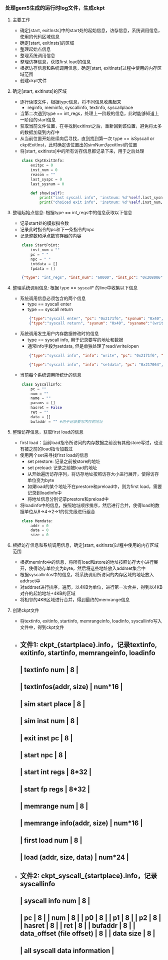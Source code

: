 ### 处理gem5生成的运行时log文件，生成ckpt

1. 主要工作
    - 确定[start, exitInsts]中的start处的起始信息，访存信息，系统调用信息，使用的代码区域信息
    - 确定[start, exitInsts]的区域
    - 整理起始点信息
    - 整理系统调用信息
    - 整理访存信息，获取first load的信息
    - 根据访存信息和系统调用信息，确定[start, exitInsts]过程中使用的内存区域范围
    - 创建ckpt文件

2. 确定[start, exitInsts]的区域
    - 逐行读取文件，根据type信息，将不同信息收集起来
        - reginfo, meminfo, syscallinfo, textinfo, syscallplace
    - 当第二次遇到type == int_regs，处理上一阶段的信息，此时能够知道上一阶段的start信息
    - 获取当前文件位置，在寻找到exitInst之后，重新回到该位置，避免将太多的数据加载到内存中
    - 从当前位置开始继续向后寻找，直到找到第一次 type == isSyscall or ckptExitInst，此时确定该位置出的simNum为exitInst的位置
    - 将[start, exitInsts]中的所有访存信息都记录下来，用于之后处理
    ```python
        class CkptExitInfo:
            exitpc = 0
            inst_num = 0
            reason = ""
            last_syspc = 0
            last_sysnum = 0

            def show(self):
                print("last syscall info", 'instnum: %d'%self.last_sysnum, 'pc: 0x%x'%self.last_syspc)
                print("choiced exit info", 'instnum: %d'%self.inst_num, 'pc: 0x%x'%self.exitpc, self.reason)
    ```

3. 整理起始点信息: 根据type == int_regs中的信息获取以下信息
    - 记录start处的模拟指令数
    - 记录此时指令的pc和下一条指令的npc
    - 记录整数和浮点数寄存器的内容
    ```python
        class StartPoint:
            inst_num = ""
            pc = " "
            npc = " "
            intdata = []
            fpdata = []
    ```
    ```json
        {"type": "int_regs", "inst_num": "60000", "inst_pc": "0x208006", "npc": "0x20800a", "data": [ "0x0", "0x2052b8", "0x7ffff5f0", "0x25e1a8", "0x260710", "0xa", "0x7fffffde", "0x2", "0x7ffffdf0", "0x200d82", "0x3", "0x23d263", "0x20", "0x1", "0x1", "0x23d263", "0x64", "0xfffffffffffffffe", "0x0", "0x0", "0x0", "0x0", "0x0", "0x25c218", "0x20", "0x23dbc0", "0x3", "0x1", "0x0", "0x59", "0x0", "0x20" ]}
    ```

4. 整理系统调用信息: 根据 type == syscall* 的line中收集以下信息
    - 系统调用信息必须包含的两个信息
        - type == syscall enter 
        - type == syscall return
        ```json
            {"type":"syscall enter", "pc": "0x2171f6", "sysnum": "0x40", "param": [ "0x1", "0x2612e0", "0x20", "0x2612e0", "0x2a0" ]}
            {"type":"syscall return", "sysnum": "0x40", "sysname":"(write(32, 2495200, 32))", "pc": "0x2171f6", "res":"has ret", "val": "0x20"}
        ```
    - 系统调用发生用户内存数据修改时的信息 
        - type == syscall info, 用于记录要写的地址和数据
        - 通常info字段为setdata, 但是单独处理了read/write/open
        ```json
            {"type":"syscall info", "info": "write", "pc": "0x2171f6", "fd": "0x1", "buf": "0x2612e0", "bytes": "0x20", "ret": "0x20", "data": [ "0x73","0x74","0x61","0x72","0x74","0x20","0x73","0x65","0x63","0x3a","0x20","0x31","0x30","0x30","0x30","0x30","0x30","0x30","0x30","0x30","0x30","0x2c","0x20","0x75","0x73","0x65","0x63","0x3a","0x20","0x34","0x33","0xa" ]}

            {"type":"syscall info", "info": "setdata", "pc": "0x217064", "buf": "0x7ffffa90", "bytes": "0x80", "ret": "0x0", "data": [ "0x53","0x0","0x0"]}
        ```
    - 当前每个系统调用所统计的信息
    ```python
        class SyscallInfo:
            pc = ""
            num = ""
            name = ""
            params = []
            hasret = False
            ret = ""
            data = []
            bufaddr = "" #用于记录要写内存的地址
    ```

5. 整理访存信息，获取first load的信息
    - first load：当前load指令所访问的内存数据之前没有其他store写过，也没有被之前的load指令加载过
    - 使用两个set来寻找first load的信息
        - set prestore: 记录之前被store的地址
        - set preload: 记录之前被load的地址
        - 从开始遍历访存序列，将访存地址按照访存大小进行展开，使得访存单位变为byte
        - 如果load的某个地址不在prestore和preload中，则为first load，需要记录到loadinfo中
        - 将地址信息分别记录prestore和preload中
    - 将loadinfo中的信息，按照地址顺序排序，然后进行合并，使得load的数据单位从8->4->2->1的优先级进行组合
    ```python
        class Memdata:
            addr = 0
            data = 0
            size = 0
    ```

6. 根据访存信息和系统调用信息，确定[start, exitInsts]过程中使用的内存区域范围
    - 根据meminfo中的信息，将所有load和store的地址按照访存大小进行展开，使得访存单位变为byte，然后将这些地址放入addrset集合中
    - 根据syscallinfos中的信息，将系统调用所访问的内存区域的地址放入addrset中
    - 对addrset进行排序，遍历，以4KB为单位，进行第一次合并，得到以4KB对齐的起始地址+4KB的区域
    - 将相邻的4KB区域进行合并，得到最终的memrange信息


7. 创建ckpt文件
    - 将textinfo, exitinfo, startinfo, memrangeinfo, loadinfo, syscallinfo写入文件中，得到ckpt文件
    - 文件1: ckpt_{startplace}.info，记录textinfo, exitinfo, startinfo, memrangeinfo, loadinfo
        --------------------------------------
        | textinfo num              | 8      |
        --------------------------------------
        | textinfos(addr, size)     | num*16 |
        --------------------------------------
        | sim start place           | 8      |
        --------------------------------------
        | sim inst num              | 8      |
        --------------------------------------
        | exit inst pc              | 8      |
        --------------------------------------
        | start npc                 | 8      |
        --------------------------------------
        | start int regs            | 8*32   |
        --------------------------------------
        | start fp regs             | 8*32   |
        --------------------------------------
        | memrange num              | 8      |
        --------------------------------------
        | memrange info(addr, size) | num*16 |
        --------------------------------------
        | first load num            | 8      |
        --------------------------------------
        | load (addr, size, data)   | num*24 |
        --------------------------------------

    - 文件2: ckpt_syscall_{startplace}.info，记录syscallinfo
        --------------------------------------
        | syscall info num          | 8      |
        --------------------------------------
        | pc                        | 8      |
        | num                       | 8      |
        | p0                        | 8      |
        | p1                        | 8      |
        | p2                        | 8      |
        | hasret                    | 8      |
        | ret                       | 8      |
        | bufaddr                   | 8      |
        | data_offset (file offset) | 8      |
        | data size                 | 8      |
        --------------------------------------
        | all syscall data information       |
        --------------------------------------